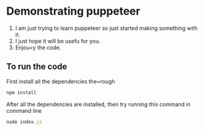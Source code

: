 # Demonstrating puppeteer

1. I am just trying to learn puppeteer so just started making something with it.
2. I just hope it will be usefu for you.
3. Enjou=y the code.

## To run the code

First install all the dependencies the=rough

```JavaScript
npm install
```

After all the dependencies are installed, then try running this command in command line

```JavaScript
node index.js
```
